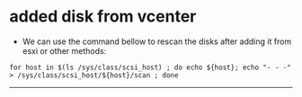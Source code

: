 # added disk from vcenter
* We can use the command bellow to rescan the disks after adding it from esxi or other methods:  
```
for host in $(ls /sys/class/scsi_host) ; do echo ${host}; echo "- - -" > /sys/class/scsi_host/${host}/scan ; done
```
---
